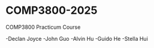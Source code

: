 # COMP3800-2025
COMP3800 Practicum Course

-Declan Joyce
-John Guo
-Alvin Hu
-Guido He
-Stella Hui




